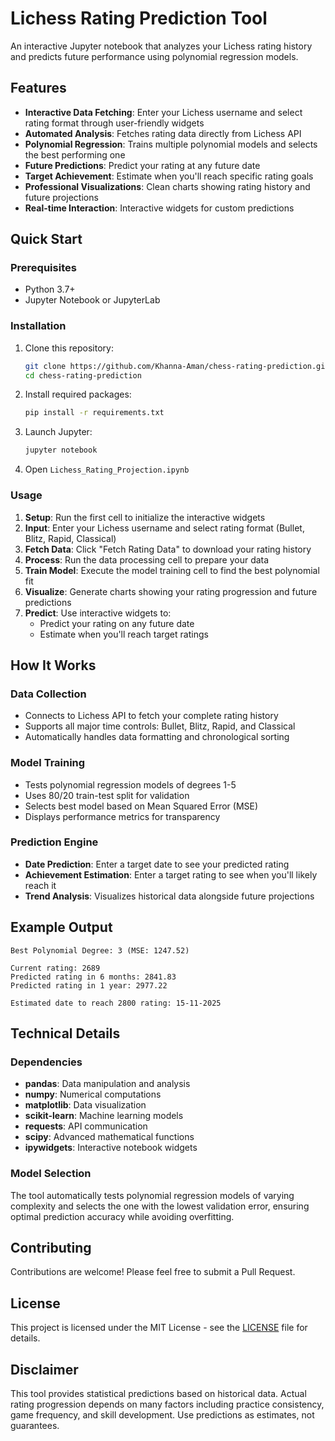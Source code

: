 # Lichess Rating Prediction Tool

An interactive Jupyter notebook that analyzes your Lichess rating history and predicts future performance using polynomial regression models.

## Features

- **Interactive Data Fetching**: Enter your Lichess username and select rating format through user-friendly widgets
- **Automated Analysis**: Fetches rating data directly from Lichess API
- **Polynomial Regression**: Trains multiple polynomial models and selects the best performing one
- **Future Predictions**: Predict your rating at any future date
- **Target Achievement**: Estimate when you'll reach specific rating goals
- **Professional Visualizations**: Clean charts showing rating history and future projections
- **Real-time Interaction**: Interactive widgets for custom predictions

## Quick Start

### Prerequisites
- Python 3.7+
- Jupyter Notebook or JupyterLab

### Installation

1. Clone this repository:
   ```bash
   git clone https://github.com/Khanna-Aman/chess-rating-prediction.git
   cd chess-rating-prediction
   ```

2. Install required packages:
   ```bash
   pip install -r requirements.txt
   ```

3. Launch Jupyter:
   ```bash
   jupyter notebook
   ```

4. Open `Lichess_Rating_Projection.ipynb`

### Usage

1. **Setup**: Run the first cell to initialize the interactive widgets
2. **Input**: Enter your Lichess username and select rating format (Bullet, Blitz, Rapid, Classical)
3. **Fetch Data**: Click "Fetch Rating Data" to download your rating history
4. **Process**: Run the data processing cell to prepare your data
5. **Train Model**: Execute the model training cell to find the best polynomial fit
6. **Visualize**: Generate charts showing your rating progression and future predictions
7. **Predict**: Use interactive widgets to:
   - Predict your rating on any future date
   - Estimate when you'll reach target ratings

## How It Works

### Data Collection
- Connects to Lichess API to fetch your complete rating history
- Supports all major time controls: Bullet, Blitz, Rapid, and Classical
- Automatically handles data formatting and chronological sorting

### Model Training
- Tests polynomial regression models of degrees 1-5
- Uses 80/20 train-test split for validation
- Selects best model based on Mean Squared Error (MSE)
- Displays performance metrics for transparency

### Prediction Engine
- **Date Prediction**: Enter a target date to see your predicted rating
- **Achievement Estimation**: Enter a target rating to see when you'll likely reach it
- **Trend Analysis**: Visualizes historical data alongside future projections

## Example Output

```
Best Polynomial Degree: 3 (MSE: 1247.52)

Current rating: 2689
Predicted rating in 6 months: 2841.83
Predicted rating in 1 year: 2977.22

Estimated date to reach 2800 rating: 15-11-2025
```

## Technical Details

### Dependencies
- **pandas**: Data manipulation and analysis
- **numpy**: Numerical computations
- **matplotlib**: Data visualization
- **scikit-learn**: Machine learning models
- **requests**: API communication
- **scipy**: Advanced mathematical functions
- **ipywidgets**: Interactive notebook widgets

### Model Selection
The tool automatically tests polynomial regression models of varying complexity and selects the one with the lowest validation error, ensuring optimal prediction accuracy while avoiding overfitting.

## Contributing

Contributions are welcome! Please feel free to submit a Pull Request.

## License

This project is licensed under the MIT License - see the [LICENSE](LICENSE) file for details.

## Disclaimer

This tool provides statistical predictions based on historical data. Actual rating progression depends on many factors including practice consistency, game frequency, and skill development. Use predictions as estimates, not guarantees.
